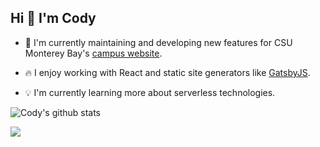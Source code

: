 ## Hi 👋 I'm Cody

- 🦦 I'm currently maintaining and developing new features for CSU Monterey Bay's [campus website](https://github.com/csumb/csumb-gatsby).

- 🔥 I enjoy working with React and static site generators like [GatsbyJS](https://www.gatsbyjs.com).

- 💡 I'm currently learning more about serverless technologies.


![Cody's github stats](https://github-readme-stats.vercel.app/api?username=codywall&include_all_commits=true&show_icons=true&count_private=true&hide=stars)

![](https://komarev.com/ghpvc/?username=codywall)
